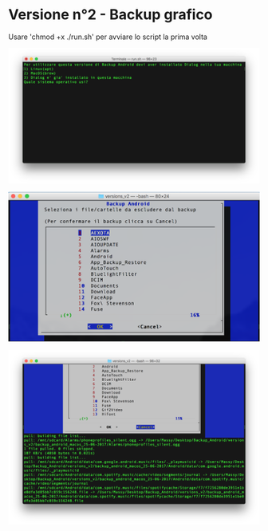 # Versione n°2 - Backup grafico

Usare 'chmod +x ./run.sh' per avviare lo script la prima volta

![Alt text](https://raw.githubusercontent.com/Fast0n/Backup_Android/master/version_v2/img/1.png?raw=true "Avvio script iniziale")

![Alt text](https://raw.githubusercontent.com/Fast0n/Backup_Android/master/version_v2/img/2.png?raw=true "Avvio script interno all'OS")

![Alt text](https://raw.githubusercontent.com/Fast0n/Backup_Android/master/version_v2/img/3.png?raw=true "Avvio Backup")
